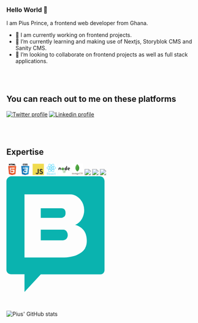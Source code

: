 
<!--
**piusprince/piusprince** is a ✨ _special_ ✨ repository because its `README.md` (this file) appears on your GitHub profile.

Here are some ideas to get you started:

- 🔭 I’m currently working on ...
- 🌱 I’m currently learning ...
- 👯 I’m looking to collaborate on ...
- 🤔 I’m looking for help with ...
- 💬 Ask me about ...
- 📫 How to reach me: ...
- 😄 Pronouns: ...
- ⚡ Fun fact: ...
-->

### Hello World 👋
I am Pius Prince, a frontend web developer from Ghana.
- 🔭 I am currently working on frontend projects.
- 🌱 I’m currently learning and making use of Nextjs, Storyblok CMS and Sanity CMS.
- 👯 I’m looking to collaborate on frontend projects as well as full stack applications.


<br>
<br>

## You can reach out to me on these platforms

<a href="https://x.com/_piusprince_" target="blank"><img align="center" src="https://raw.githubusercontent.com/rahuldkjain/github-profile-readme-generator/master/src/images/icons/Social/twitter.svg" alt="Twitter profile" height="30" width="40" /></a>
<a href="https://www.linkedin.com/in/pius-prince-oduro-92156b1b4" target="blank"><img align="center" src="https://raw.githubusercontent.com/rahuldkjain/github-profile-readme-generator/master/src/images/icons/Social/linked-in-alt.svg" alt="Linkedin profile" height="30" width="40" /></a>
</p>
<br>
<br>

## Expertise
<code><img height="30" src="https://raw.githubusercontent.com/devicons/devicon/master/icons/html5/html5-original-wordmark.svg"></code>
<code><img height="30" src="https://raw.githubusercontent.com/devicons/devicon/master/icons/css3/css3-original-wordmark.svg"></code>
<code><img height="30" src="https://raw.githubusercontent.com/devicons/devicon/master/icons/javascript/javascript-original.svg"></code>
<code><img height="30" src="https://raw.githubusercontent.com/devicons/devicon/master/icons/react/react-original-wordmark.svg"></code>
<code><img height="30" src="https://raw.githubusercontent.com/devicons/devicon/master/icons/nodejs/nodejs-original-wordmark.svg"></code>
<code><img height="30" src="https://raw.githubusercontent.com/devicons/devicon/master/icons/mongodb/mongodb-original-wordmark.svg"></code>
<code><img height="30" src="https://cdn.jsdelivr.net/gh/devicons/devicon@latest/icons/storybook/storybook-original.svg" /></code>
<code><img height="30" src="https://www.vectorlogo.zone/logos/figma/figma-icon.svg"></code>
<code><img height="30" src="https://cdn.jsdelivr.net/gh/devicons/devicon@latest/icons/sanity/sanity-original.svg" /></code>
<code><svg viewBox="0 0 256 302" xmlns="http://www.w3.org/2000/svg" width="256" height="302" preserveAspectRatio="xMidYMid"><path fill="#0AB3AF" d="m244.495 0-.274.292c7.15 0 11.524 5.54 11.768 12.32l.011.6v230.552c0 7.12-4.156 11.473-10.852 11.73l-.635.013H89.558l-42.423 45.82v-46.112H12.966c-6.868 0-12.619-4.146-12.95-10.844L0 243.755V12.921C0 6.067 5.567.327 12.648.013l.61-.013h231.237Zm-78.93 46.989H47.135v164.47H151.43c7.954 0 15.615-1.47 22.682-3.233 6.605-1.364 12.43-4.278 17.729-7.519l1.127-.699a35.547 35.547 0 0 0 12.08-11.94l.585-.99h-.302c2.94-5.277 4.42-11.45 4.42-18.792 0-11.45-2.657-20.563-7.962-27.612-5.589-6.748-12.957-11.45-22.38-14.09a36.78 36.78 0 0 0 17.668-15.86c3.835-7.05 5.899-14.39 5.899-22.024a43.966 43.966 0 0 0-10.017-28.49c-3.242-3.825-7.369-7.049-11.78-9.404-4.405-2.463-9.058-3.654-14.447-3.801l-1.167-.016Zm-16.929 91.923c3.406 0 5.963 1.662 8.237 4.447a16.418 16.418 0 0 1 3.122 9.998c0 4.164-1.424 7.497-3.689 9.725-2.374 2.06-5.236 3.404-8.36 3.586l-.725.02H89.604v-27.776h59.032Zm-4.82-55.563c2.709.026 5.322 1.01 7.377 2.776 1.99 1.945 3.123 5.004 3.123 9.167 0 4.459-1.01 7.932-3.276 9.704l-.413.295c-2.099 1.542-4.68 2.844-7.291 3.035l-.653.024H89.595V83.349h54.22Z"/></svg></code>
          

<br>

![Pius' GitHub stats](https://github-readme-stats.vercel.app/api?username=piusprince&show_icons=true&theme=tokyonight)


